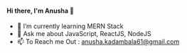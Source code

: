 #### Hi there, I'm Anusha 👋



- 🌱 I’m currently learning MERN Stack 
- 💬 Ask me about JavaScript, ReactJS, NodeJS
- 📫 To Reach me Out : anusha.kadambala61@gmail.com


